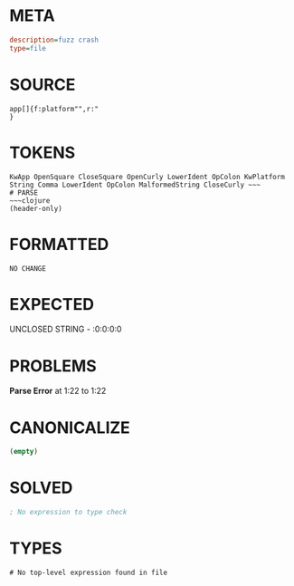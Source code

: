 # META
~~~ini
description=fuzz crash
type=file
~~~
# SOURCE
~~~roc
app[]{f:platform"",r:"
}
~~~
# TOKENS
~~~text
KwApp OpenSquare CloseSquare OpenCurly LowerIdent OpColon KwPlatform String Comma LowerIdent OpColon MalformedString CloseCurly ~~~
# PARSE
~~~clojure
(header-only)
~~~
# FORMATTED
~~~roc
NO CHANGE
~~~
# EXPECTED
UNCLOSED STRING - :0:0:0:0
# PROBLEMS
**Parse Error**
at 1:22 to 1:22

# CANONICALIZE
~~~clojure
(empty)
~~~
# SOLVED
~~~clojure
; No expression to type check
~~~
# TYPES
~~~roc
# No top-level expression found in file
~~~
